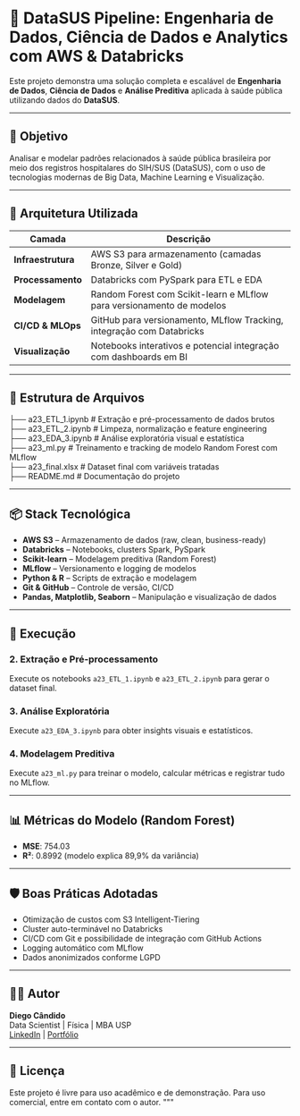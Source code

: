 # 🧠 DataSUS Pipeline: Engenharia de Dados, Ciência de Dados e Analytics com AWS & Databricks

Este projeto demonstra uma solução completa e escalável de **Engenharia de Dados**, **Ciência de Dados** e **Análise Preditiva** aplicada à saúde pública utilizando dados do **DataSUS**.

---

## 🎯 Objetivo

Analisar e modelar padrões relacionados à saúde pública brasileira por meio dos registros hospitalares do SIH/SUS (DataSUS), com o uso de tecnologias modernas de Big Data, Machine Learning e Visualização.

---

## 🧱 Arquitetura Utilizada

| Camada                | Descrição                                                                 |
|-----------------------|--------------------------------------------------------------------------|
| **Infraestrutura**    | AWS S3 para armazenamento (camadas Bronze, Silver e Gold)                |
| **Processamento**     | Databricks com PySpark para ETL e EDA                                     |
| **Modelagem**         | Random Forest com Scikit-learn e MLflow para versionamento de modelos     |
| **CI/CD & MLOps**     | GitHub para versionamento, MLflow Tracking, integração com Databricks     |
| **Visualização**      | Notebooks interativos e potencial integração com dashboards em BI         |

---

## 📁 Estrutura de Arquivos

├── a23_ETL_1.ipynb       # Extração e pré-processamento de dados brutos  
├── a23_ETL_2.ipynb       # Limpeza, normalização e feature engineering  
├── a23_EDA_3.ipynb       # Análise exploratória visual e estatística  
├── a23_ml.py             # Treinamento e tracking de modelo Random Forest com MLflow  
├── a23_final.xlsx        # Dataset final com variáveis tratadas  
├── README.md             # Documentação do projeto  

---

## 📦 Stack Tecnológica

- **AWS S3** – Armazenamento de dados (raw, clean, business-ready)
- **Databricks** – Notebooks, clusters Spark, PySpark
- **Scikit-learn** – Modelagem preditiva (Random Forest)
- **MLflow** – Versionamento e logging de modelos
- **Python & R** – Scripts de extração e modelagem
- **Git & GitHub** – Controle de versão, CI/CD
- **Pandas, Matplotlib, Seaborn** – Manipulação e visualização de dados

---

## 🚀 Execução

### 2. Extração e Pré-processamento
Execute os notebooks `a23_ETL_1.ipynb` e `a23_ETL_2.ipynb` para gerar o dataset final.

### 3. Análise Exploratória
Execute `a23_EDA_3.ipynb` para obter insights visuais e estatísticos.

### 4. Modelagem Preditiva
Execute `a23_ml.py` para treinar o modelo, calcular métricas e registrar tudo no MLflow.

---

## 📊 Métricas do Modelo (Random Forest)

- **MSE**: 754.03
- **R²**: 0.8992 (modelo explica 89,9% da variância)

---

## 🛡️ Boas Práticas Adotadas

- Otimização de custos com S3 Intelligent-Tiering
- Cluster auto-terminável no Databricks
- CI/CD com Git e possibilidade de integração com GitHub Actions
- Logging automático com MLflow
- Dados anonimizados conforme LGPD

---

## 👨‍💻 Autor

**Diego Cândido**  
Data Scientist | Física | MBA USP  
[LinkedIn](https://www.linkedin.com/) | [Portfólio](#)

---

## 📄 Licença

Este projeto é livre para uso acadêmico e de demonstração. Para uso comercial, entre em contato com o autor.
"""
